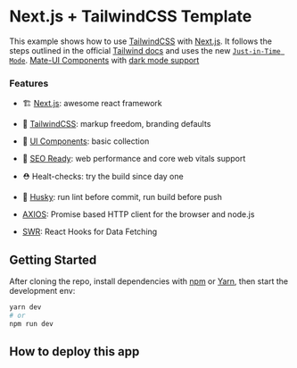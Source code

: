 # Next.js + TailwindCSS Template

This example shows how to use [TailwindCSS](https://tailwindcss.com/) with [Next.js](https://nextjs.org).
It follows the steps outlined in the official [Tailwind docs](https://tailwindcss.com/docs/guides/nextjs) and uses the new [`Just-in-Time Mode`](https://tailwindcss.com/docs/just-in-time-mode). [Mate-UI Components](https://mate-ui.truenorth.co) with [dark mode support](https://github.com/pacocoursey/next-themes)

### Features

- 🏗 [Next.js](https://nextjs.org): awesome react framework
- 🌈 [TailwindCSS](https://tailwindcss.com/): markup freedom, branding defaults
- 🧩 [UI Components](https://mate-ui.truenorth.co): basic collection
- 🎯 [SEO Ready](https://nextjs.org/learn/seo/introduction-to-seo): web performance and core web vitals support
- ⛑ Healt-checks: try the build since day one
- 🐶 [Husky](https://github.com/typicode/husky): run lint before commit, run build before push

- [AXIOS](https://axios-http.com/): Promise based HTTP client for the browser and node.js
- [SWR](https://swr.vercel.app/): React Hooks for Data Fetching

## Getting Started

After cloning the repo, install dependencies with [npm](https://docs.npmjs.com/cli/init) or [Yarn](https://yarnpkg.com/lang/en/docs/cli/create/), then start the development env:

```bash
yarn dev
# or
npm run dev
```

## How to deploy this app
